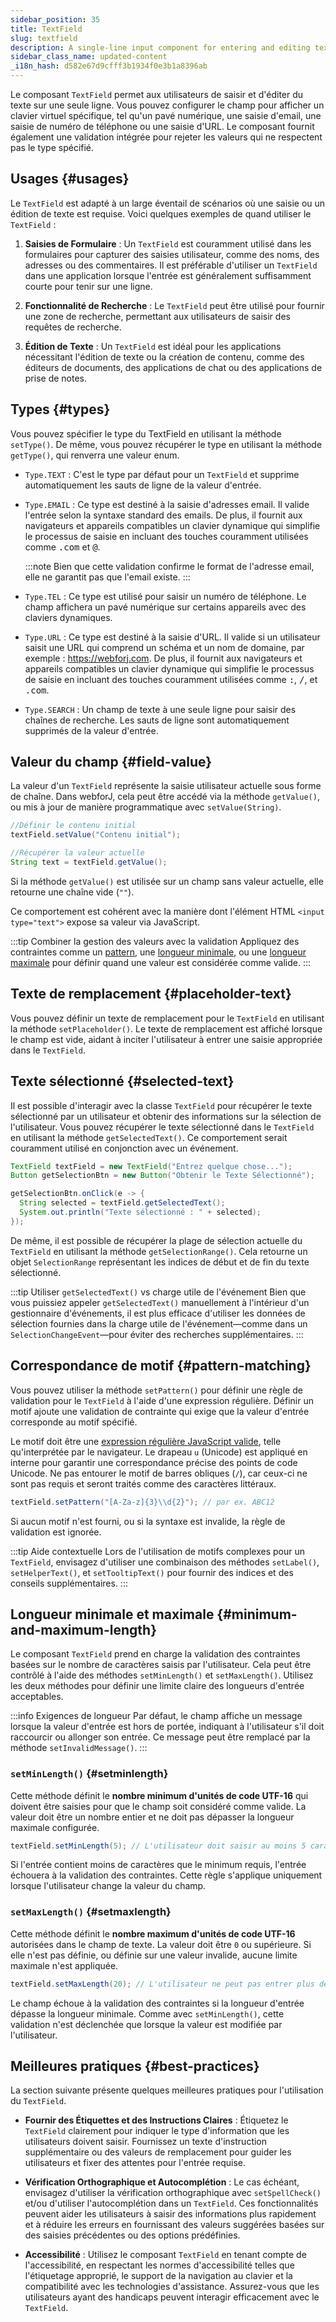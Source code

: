 ```yaml
---
sidebar_position: 35
title: TextField
slug: textfield
description: A single-line input component for entering and editing text data.
sidebar_class_name: updated-content
_i18n_hash: d582e67d9cfff3b1934f0e3b1a8396ab
---
```

<DocChip chip='shadow' />
<DocChip chip='name' label="dwc-field" />
<DocChip chip='since' label='23.02' />
<JavadocLink type="foundation" location="com/webforj/component/field/TextField" top='true'/>

<ParentLink parent="Field" />

Le composant `TextField` permet aux utilisateurs de saisir et d'éditer du texte sur une seule ligne. Vous pouvez configurer le champ pour afficher un clavier virtuel spécifique, tel qu'un pavé numérique, une saisie d'email, une saisie de numéro de téléphone ou une saisie d'URL. Le composant fournit également une validation intégrée pour rejeter les valeurs qui ne respectent pas le type spécifié.

## Usages {#usages}

Le `TextField` est adapté à un large éventail de scénarios où une saisie ou un édition de texte est requise. Voici quelques exemples de quand utiliser le `TextField` :

1. **Saisies de Formulaire** : Un `TextField` est couramment utilisé dans les formulaires pour capturer des saisies utilisateur, comme des noms, des adresses ou des commentaires. Il est préférable d'utiliser un `TextField` dans une application lorsque l'entrée est généralement suffisamment courte pour tenir sur une ligne.

2. **Fonctionnalité de Recherche** : Le `TextField` peut être utilisé pour fournir une zone de recherche, permettant aux utilisateurs de saisir des requêtes de recherche.

3. **Édition de Texte** : Un `TextField` est idéal pour les applications nécessitant l'édition de texte ou la création de contenu, comme des éditeurs de documents, des applications de chat ou des applications de prise de notes.

## Types {#types}

Vous pouvez spécifier le type du TextField en utilisant la méthode `setType()`. De même, vous pouvez récupérer le type en utilisant la méthode `getType()`, qui renverra une valeur enum.

- `Type.TEXT` : C'est le type par défaut pour un `TextField` et supprime automatiquement les sauts de ligne de la valeur d'entrée.

- `Type.EMAIL` : Ce type est destiné à la saisie d'adresses email. Il valide l'entrée selon la syntaxe standard des emails. De plus, il fournit aux navigateurs et appareils compatibles un clavier dynamique qui simplifie le processus de saisie en incluant des touches couramment utilisées comme <kbd>.com</kbd> et <kbd>@</kbd>.

  :::note
  Bien que cette validation confirme le format de l'adresse email, elle ne garantit pas que l'email existe.
  :::

- `Type.TEL` : Ce type est utilisé pour saisir un numéro de téléphone. Le champ affichera un pavé numérique sur certains appareils avec des claviers dynamiques.

- `Type.URL` : Ce type est destiné à la saisie d'URL. Il valide si un utilisateur saisit une URL qui comprend un schéma et un nom de domaine, par exemple : https://webforj.com. De plus, il fournit aux navigateurs et appareils compatibles un clavier dynamique qui simplifie le processus de saisie en incluant des touches couramment utilisées comme <kbd>:</kbd>, <kbd>/</kbd>, et <kbd>.com</kbd>.

- `Type.SEARCH` : Un champ de texte à une seule ligne pour saisir des chaînes de recherche. Les sauts de ligne sont automatiquement supprimés de la valeur d'entrée.

<ComponentDemo 
path='/webforj/textfield?'
javaE='https://raw.githubusercontent.com/webforj/webforj-documentation/refs/heads/main/src/main/java/com/webforj/samples/views/fields/textfield/TextFieldView.java'
/>

## Valeur du champ {#field-value}

La valeur d'un `TextField` représente la saisie utilisateur actuelle sous forme de chaîne. Dans webforJ, cela peut être accédé via la méthode `getValue()`, ou mis à jour de manière programmatique avec `setValue(String)`.

```java
//Définir le contenu initial
textField.setValue("Contenu initial");

//Récupérer la valeur actuelle
String text = textField.getValue();
```

Si la méthode `getValue()` est utilisée sur un champ sans valeur actuelle, elle retourne une chaîne vide (`""`).

Ce comportement est cohérent avec la manière dont l'élément HTML `<input type="text">` expose sa valeur via JavaScript.

:::tip Combiner la gestion des valeurs avec la validation
Appliquez des contraintes comme un [pattern](#pattern-matching), une [longueur minimale](#setminlength), ou une [longueur maximale](#setmaxlength) pour définir quand une valeur est considérée comme valide. 
:::

## Texte de remplacement {#placeholder-text}

Vous pouvez définir un texte de remplacement pour le `TextField` en utilisant la méthode `setPlaceholder()`. Le texte de remplacement est affiché lorsque le champ est vide, aidant à inciter l'utilisateur à entrer une saisie appropriée dans le `TextField`.

## Texte sélectionné {#selected-text}

Il est possible d'interagir avec la classe `TextField` pour récupérer le texte sélectionné par un utilisateur et obtenir des informations sur la sélection de l'utilisateur. Vous pouvez récupérer le texte sélectionné dans le `TextField` en utilisant la méthode `getSelectedText()`. Ce comportement serait couramment utilisé en conjonction avec un événement. 

```java
TextField textField = new TextField("Entrez quelque chose...");
Button getSelectionBtn = new Button("Obtenir le Texte Sélectionné");

getSelectionBtn.onClick(e -> {
  String selected = textField.getSelectedText();
  System.out.println("Texte sélectionné : " + selected);
});
```

De même, il est possible de récupérer la plage de sélection actuelle du `TextField` en utilisant la méthode `getSelectionRange()`. Cela retourne un objet `SelectionRange` représentant les indices de début et de fin du texte sélectionné.

:::tip Utiliser `getSelectedText()` vs charge utile de l'événement
Bien que vous puissiez appeler `getSelectedText()` manuellement à l'intérieur d'un gestionnaire d'événements, il est plus efficace d'utiliser les données de sélection fournies dans la charge utile de l'événement—comme dans un `SelectionChangeEvent`—pour éviter des recherches supplémentaires.
:::

## Correspondance de motif {#pattern-matching}

Vous pouvez utiliser la méthode `setPattern()` pour définir une règle de validation pour le `TextField` à l'aide d'une expression régulière. Définir un motif ajoute une validation de contrainte qui exige que la valeur d'entrée corresponde au motif spécifié.

Le motif doit être une [expression régulière JavaScript valide](https://developer.mozilla.org/en-US/docs/Web/JavaScript/Guide/Regular_expressions), telle qu'interprétée par le navigateur. Le drapeau `u` (Unicode) est appliqué en interne pour garantir une correspondance précise des points de code Unicode. Ne pas entourer le motif de barres obliques (`/`), car ceux-ci ne sont pas requis et seront traités comme des caractères littéraux.

```java
textField.setPattern("[A-Za-z]{3}\\d{2}"); // par ex. ABC12
```

Si aucun motif n'est fourni, ou si la syntaxe est invalide, la règle de validation est ignorée.

:::tip Aide contextuelle
Lors de l'utilisation de motifs complexes pour un `TextField`, envisagez d'utiliser une combinaison des méthodes `setLabel()`, `setHelperText()`, et `setTooltipText()` pour fournir des indices et des conseils supplémentaires.
:::

## Longueur minimale et maximale {#minimum-and-maximum-length}

Le composant `TextField` prend en charge la validation des contraintes basées sur le nombre de caractères saisis par l'utilisateur. Cela peut être contrôlé à l'aide des méthodes `setMinLength()` et `setMaxLength()`. Utilisez les deux méthodes pour définir une limite claire des longueurs d'entrée acceptables.

:::info Exigences de longueur
Par défaut, le champ affiche un message lorsque la valeur d'entrée est hors de portée, indiquant à l'utilisateur s'il doit raccourcir ou allonger son entrée. Ce message peut être remplacé par la méthode `setInvalidMessage()`.
:::

### `setMinLength()` {#setminlength}

Cette méthode définit le **nombre minimum d'unités de code UTF-16** qui doivent être saisies pour que le champ soit considéré comme valide. La valeur doit être un nombre entier et ne doit pas dépasser la longueur maximale configurée.

```java
textField.setMinLength(5); // L'utilisateur doit saisir au moins 5 caractères
```

Si l'entrée contient moins de caractères que le minimum requis, l'entrée échouera à la validation des contraintes. Cette règle s'applique uniquement lorsque l'utilisateur change la valeur du champ.

### `setMaxLength()` {#setmaxlength}

Cette méthode définit le **nombre maximum d'unités de code UTF-16** autorisées dans le champ de texte. La valeur doit être `0` ou supérieure. Si elle n'est pas définie, ou définie sur une valeur invalide, aucune limite maximale n'est appliquée.

```java
textField.setMaxLength(20); // L'utilisateur ne peut pas entrer plus de 20 caractères
```

Le champ échoue à la validation des contraintes si la longueur d'entrée dépasse la longueur minimale. Comme avec `setMinLength()`, cette validation n'est déclenchée que lorsque la valeur est modifiée par l'utilisateur.

## Meilleures pratiques {#best-practices}

La section suivante présente quelques meilleures pratiques pour l'utilisation du `TextField`.

- **Fournir des Étiquettes et des Instructions Claires** : Étiquetez le `TextField` clairement pour indiquer le type d'information que les utilisateurs doivent saisir. Fournissez un texte d'instruction supplémentaire ou des valeurs de remplacement pour guider les utilisateurs et fixer des attentes pour l'entrée requise.

- **Vérification Orthographique et Autocomplétion** : Le cas échéant, envisagez d'utiliser la vérification orthographique avec `setSpellCheck()` et/ou d'utiliser l'autocomplétion dans un `TextField`. Ces fonctionnalités peuvent aider les utilisateurs à saisir des informations plus rapidement et à réduire les erreurs en fournissant des valeurs suggérées basées sur des saisies précédentes ou des options prédéfinies.

- **Accessibilité** : Utilisez le composant `TextField` en tenant compte de l'accessibilité, en respectant les normes d'accessibilité telles que l'étiquetage approprié, le support de la navigation au clavier et la compatibilité avec les technologies d'assistance. Assurez-vous que les utilisateurs ayant des handicaps peuvent interagir efficacement avec le `TextField`.

